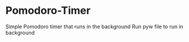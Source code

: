 # Pomodoro-Timer
Simple Pomodoro timer that runs in the background
Run pyw file to run in background

